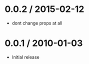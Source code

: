 
0.0.2 / 2015-02-12
==================

  * dont change props at all
  
0.0.1 / 2010-01-03
==================

  * Initial release
